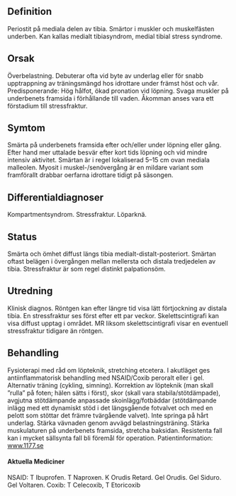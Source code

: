 ## Definition

Periostit på mediala delen av tibia. Smärtor i muskler och muskelfästen underben. Kan kallas medialt tibiasyndrom, medial tibial stress syndrome.

## Orsak

Överbelastning. Debuterar ofta vid byte av underlag eller för snabb upptrappning av träningsmängd hos idrottare under främst höst och vår. Predisponerande: Hög hålfot, ökad pronation vid löpning. Svaga muskler på underbenets framsida i förhållande till vaden. Åkomman anses vara ett förstadium till stressfraktur.

## Symtom

Smärta på underbenets framsida efter och/eller under löpning eller gång. Efter hand mer uttalade besvär efter kort tids löpning och vid mindre intensiv aktivitet. Smärtan är i regel lokaliserad 5–15 cm ovan mediala malleolen. Myosit i muskel-/senövergång är en mildare variant som framförallt drabbar oerfarna idrottare tidigt på säsongen.

## Differentialdiagnoser

Kompartmentsyndrom. Stressfraktur. Löparknä.

## Status

Smärta och ömhet diffust längs tibia medialt-distalt-posteriort. Smärtan oftast belägen i övergången mellan mellersta och distala tredjedelen av tibia. Stressfraktur är som regel distinkt palpationsöm.

## Utredning

Klinisk diagnos. Röntgen kan efter längre tid visa lätt förtjockning av distala tibia. En stressfraktur ses först efter ett par veckor. Skelettscintigrafi kan visa diffust upptag i området. MR liksom skelettscintigrafi visar en eventuell stressfraktur tidigare än röntgen.

## Behandling

Fysioterapi med råd om löpteknik, stretching etcetera. I akutläget ges antiinflammatorisk behandling med NSAID/Coxib peroralt eller i gel. Alternativ träning (cykling, simning). Korrektion av löpteknik (man skall ”rulla” på foten; hälen sätts i först), skor (skall vara stabila/stötdämpade), avgjutna stötdämpande anpassade skoinlägg/fotbäddar (stötdämpande inlägg med ett dynamiskt stöd i det längsgående fotvalvet och med en pelott som stöttar det främre tvärgående valvet). Inte springa på hårt underlag. Stärka vävnaden genom avvägd belastningsträning. Stärka muskulaturen på underbenets framsida, stretcha baksidan. Resistenta fall kan i mycket sällsynta fall bli föremål för operation.
Patientinformation: www.1177.se

#### Aktuella Mediciner

NSAID: T Ibuprofen. T Naproxen. K Orudis Retard. Gel Orudis.
Gel Siduro. Gel Voltaren.
Coxib: T Celecoxib, T Etoricoxib 

